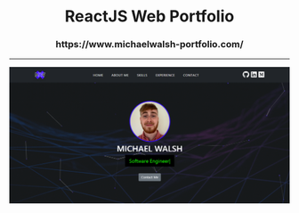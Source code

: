 <h1> <div align="center"> ReactJS Web Portfolio </div> </h1>
<h3> <div align="center"> https://www.michaelwalsh-portfolio.com/ </div> </h3>

<hr>

<div align="center"> <img src="src/header-page-screenshot.PNG"> </div>
